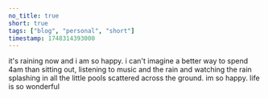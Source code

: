 ```yaml
---
no_title: true
short: true
tags: ["blog", "personal", "short"]
timestamp: 1748314393000
---
```

it's raining now and i am so happy. i can't imagine a better way to spend 4am than sitting out, listening to music and the rain and watching the rain splashing in all the little pools scattered across the ground. im so happy. life is so wonderful